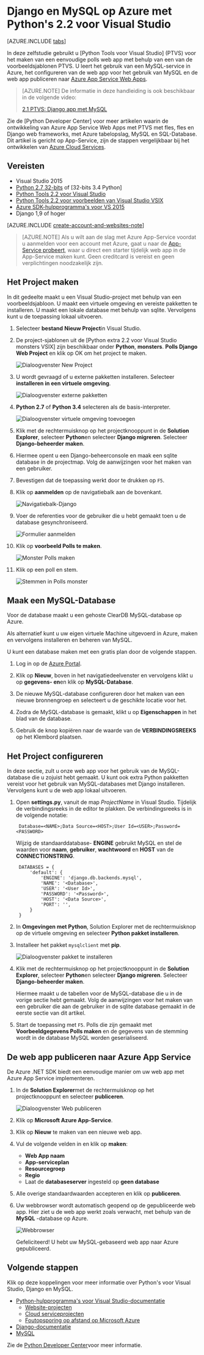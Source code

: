 <properties 
    pageTitle="Django en MySQL op Azure met Python's 2.2 voor Visual Studio" 
    description="Informatie over het gebruik van de Python's voor Visual Studio voor het maken van een Django web app waarin gegevens worden opgeslagen in een MySQL-database-instantie en deze implementeren in Azure App Service Web Apps." 
    services="app-service\web" 
    documentationCenter="python" 
    authors="huguesv" 
    manager="wpickett" 
    editor=""/>

<tags 
    ms.service="app-service-web" 
    ms.workload="web" 
    ms.tgt_pltfrm="na" 
    ms.devlang="python"
    ms.topic="get-started-article" 
    ms.date="07/07/2016"
    ms.author="huvalo"/>

# <a name="django-and-mysql-on-azure-with-python-tools-22-for-visual-studio"></a>Django en MySQL op Azure met Python's 2.2 voor Visual Studio 

[AZURE.INCLUDE [tabs](../../includes/app-service-web-get-started-nav-tabs.md)]

In deze zelfstudie gebruikt u [Python Tools voor Visual Studio] (PTVS) voor het maken van een eenvoudige polls web app met behulp van een van de voorbeeldsjablonen PTVS. U leert het gebruik van een MySQL-service in Azure, het configureren van de web app voor het gebruik van MySQL en de web app publiceren naar [Azure App Service Web Apps](http://go.microsoft.com/fwlink/?LinkId=529714).

> [AZURE.NOTE] De informatie in deze handleiding is ook beschikbaar in de volgende video:
> 
> [2.1 PTVS: Django app met MySQL][video]

Zie de [Python Developer Center] voor meer artikelen waarin de ontwikkeling van Azure App Service Web Apps met PTVS met fles, fles en Django web frameworks, met Azure tabelopslag, MySQL en SQL-Database. Dit artikel is gericht op App-Service, zijn de stappen vergelijkbaar bij het ontwikkelen van [Azure Cloud Services].

## <a name="prerequisites"></a>Vereisten

 - Visual Studio 2015
 - [Python 2.7 32-bits] of [32-bits 3.4 Python]
 - [Python Tools 2.2 voor Visual Studio]
 - [Python Tools 2.2 voor voorbeelden van Visual Studio VSIX]
 - [Azure SDK-hulpprogramma's voor VS 2015]
 - Django 1,9 of hoger

[AZURE.INCLUDE [create-account-and-websites-note](../../includes/create-account-and-websites-note.md)]

<!-- This note should not render as part of the the previous include. -->

> [AZURE.NOTE] Als u wilt aan de slag met Azure App-Service voordat u aanmelden voor een account met Azure, gaat u naar de [App-Service probeert](http://go.microsoft.com/fwlink/?LinkId=523751), waar u direct een starter tijdelijk web app in de App-Service maken kunt. Geen creditcard is vereist en geen verplichtingen noodzakelijk zijn.

## <a name="create-the-project"></a>Het Project maken

In dit gedeelte maakt u een Visual Studio-project met behulp van een voorbeeldsjabloon. U maakt een virtuele omgeving en vereiste pakketten te installeren. U maakt een lokale database met behulp van sqlite. Vervolgens kunt u de toepassing lokaal uitvoeren.

1. Selecteer **bestand** **Nieuw Project**in Visual Studio.

1. De project-sjablonen uit de [Python extra 2.2 voor Visual Studio monsters VSIX] zijn beschikbaar onder **Python**, **monsters**. **Polls Django Web Project** en klik op OK om het project te maken.

    ![Dialoogvenster New Project](./media/web-sites-python-ptvs-django-mysql/PollsDjangoNewProject.png)

1. U wordt gevraagd of u externe pakketten installeren. Selecteer **installeren in een virtuele omgeving**.

    ![Dialoogvenster externe pakketten](./media/web-sites-python-ptvs-django-mysql/PollsDjangoExternalPackages.png)

1. **Python 2.7** of **Python 3.4** selecteren als de basis-interpreter.

    ![Dialoogvenster virtuele omgeving toevoegen](./media/web-sites-python-ptvs-django-mysql/PollsCommonAddVirtualEnv.png)

1. Klik met de rechtermuisknop op het projectknooppunt in de **Solution Explorer**, selecteer **Python**en selecteer **Django migreren**.  Selecteer **Django-beheerder maken**.

1. Hiermee opent u een Django-beheerconsole en maak een sqlite database in de projectmap. Volg de aanwijzingen voor het maken van een gebruiker.

1. Bevestigen dat de toepassing werkt door te drukken op `F5`.

1. Klik op **aanmelden** op de navigatiebalk aan de bovenkant.

    ![Navigatiebalk-Django](./media/web-sites-python-ptvs-django-mysql/PollsDjangoCommonBrowserLocalMenu.png)

1. Voer de referenties voor de gebruiker die u hebt gemaakt toen u de database gesynchroniseerd.

    ![Formulier aanmelden](./media/web-sites-python-ptvs-django-mysql/PollsDjangoCommonBrowserLocalLogin.png)

1. Klik op **voorbeeld Polls te maken**.

    ![Monster Polls maken](./media/web-sites-python-ptvs-django-mysql/PollsDjangoCommonBrowserNoPolls.png)

1. Klik op een poll en stem.

    ![Stemmen in Polls monster](./media/web-sites-python-ptvs-django-mysql/PollsDjangoSqliteBrowser.png)

## <a name="create-a-mysql-database"></a>Maak een MySQL-Database

Voor de database maakt u een gehoste ClearDB MySQL-database op Azure.

Als alternatief kunt u uw eigen virtuele Machine uitgevoerd in Azure, maken en vervolgens installeren en beheren van MySQL.

U kunt een database maken met een gratis plan door de volgende stappen.

1. Log in op de [Azure Portal].

1. Klik op **Nieuw**, boven in het navigatiedeelvenster en vervolgens klikt u op **gegevens- en**en klik op **MySQL-Database**. 

1. De nieuwe MySQL-database configureren door het maken van een nieuwe bronnengroep en selecteert u de geschikte locatie voor het.

1. Zodra de MySQL-database is gemaakt, klikt u op **Eigenschappen** in het blad van de database.

1. Gebruik de knop kopiëren naar de waarde van de **VERBINDINGSREEKS** op het Klembord plaatsen.

## <a name="configure-the-project"></a>Het Project configureren

In deze sectie, zult u onze web app voor het gebruik van de MySQL-database die u zojuist hebt gemaakt. U kunt ook extra Python pakketten vereist voor het gebruik van MySQL-databases met Django installeren. Vervolgens kunt u de web app lokaal uitvoeren.

1. Open **settings.py**, vanuit de map *ProjectName* in Visual Studio. Tijdelijk de verbindingsreeks in de editor te plakken. De verbindingsreeks is in de volgende notatie:

        Database=<NAME>;Data Source=<HOST>;User Id=<USER>;Password=<PASSWORD>

    Wijzig de standaarddatabase- **ENGINE** gebruikt MySQL en stel de waarden voor **naam**, **gebruiker**, **wachtwoord** en **HOST** van de **CONNECTIONSTRING**.

        DATABASES = {
            'default': {
                'ENGINE': 'django.db.backends.mysql',
                'NAME': '<Database>',
                'USER': '<User Id>',
                'PASSWORD': '<Password>',
                'HOST': '<Data Source>',
                'PORT': '',
            }
        }


1. In **Omgevingen met Python**, Solution Explorer met de rechtermuisknop op de virtuele omgeving en selecteer **Python pakket installeren**.

1. Installeer het pakket `mysqlclient` met **pip**.

    ![Dialoogvenster pakket te installeren](./media/web-sites-python-ptvs-django-mysql/PollsDjangoMySQLInstallPackage.png)

1. Klik met de rechtermuisknop op het projectknooppunt in de **Solution Explorer**, selecteer **Python**en selecteer **Django migreren**.  Selecteer **Django-beheerder maken**.

    Hiermee maakt u de tabellen voor de MySQL-database die u in de vorige sectie hebt gemaakt. Volg de aanwijzingen voor het maken van een gebruiker die aan de gebruiker in de sqlite database gemaakt in de eerste sectie van dit artikel.

1. Start de toepassing met `F5`. Polls die zijn gemaakt met **Voorbeeldgegevens Polls maken** en de gegevens van de stemming wordt in de database MySQL worden geserialiseerd.

## <a name="publish-the-web-app-to-azure-app-service"></a>De web app publiceren naar Azure App Service

De Azure .NET SDK biedt een eenvoudige manier om uw web app met Azure App Service implementeren.

1. In de **Solution Explorer**met de rechtermuisknop op het projectknooppunt en selecteer **publiceren**.

    ![Dialoogvenster Web publiceren](./media/web-sites-python-ptvs-django-mysql/PollsCommonPublishWebSiteDialog.png)

1. Klik op **Microsoft Azure App-Service**.

1. Klik op **Nieuw** te maken van een nieuwe web app.

1. Vul de volgende velden in en klik op **maken**:
    - **Web App naam**
    - **App-serviceplan**
    - **Resourcegroep**
    - **Regio**
    - Laat de **databaseserver** ingesteld op **geen database**

1. Alle overige standaardwaarden accepteren en klik op **publiceren**.

1. Uw webbrowser wordt automatisch geopend op de gepubliceerde web app. Hier ziet u de web app werkt zoals verwacht, met behulp van de **MySQL** -database op Azure.

    ![Webbrowser](./media/web-sites-python-ptvs-django-mysql/PollsDjangoAzureBrowser.png)

    Gefeliciteerd! U hebt uw MySQL-gebaseerd web app naar Azure gepubliceerd.

## <a name="next-steps"></a>Volgende stappen

Klik op deze koppelingen voor meer informatie over Python's voor Visual Studio, Django en MySQL.

- [Python-hulpprogramma's voor Visual Studio-documentatie]
  - [Website-projecten]
  - [Cloud serviceprojecten]
  - [Foutopsporing op afstand op Microsoft Azure]
- [Django-documentatie]
- [MySQL]

Zie de [Python Developer Center](/develop/python/)voor meer informatie.

<!--Link references-->

[Python voor ontwikkelaars]: /develop/python/
[Azure Cloud Services]: ../cloud-services-python-ptvs.md

<!--External Link references-->

[Azure Portal]: https://portal.azure.com
[Python-hulpprogramma's voor Visual Studio]: http://aka.ms/ptvs
[Python Tools 2.2 voor Visual Studio]: http://go.microsoft.com/fwlink/?LinkID=624025
[Python Tools 2.2 voor voorbeelden van Visual Studio VSIX]: http://go.microsoft.com/fwlink/?LinkID=624025
[Azure SDK-hulpprogramma's voor VS 2015]: http://go.microsoft.com/fwlink/?LinkId=518003
[Python 2.7 32-bits]: http://go.microsoft.com/fwlink/?LinkId=517190 
[Python 3.4 32-bits]: http://go.microsoft.com/fwlink/?LinkId=517191
[Python-hulpprogramma's voor Visual Studio-documentatie]: http://aka.ms/ptvsdocs
[Foutopsporing op afstand op Microsoft Azure]: http://go.microsoft.com/fwlink/?LinkId=624026
[Website-projecten]: http://go.microsoft.com/fwlink/?LinkId=624027
[Cloud serviceprojecten]: http://go.microsoft.com/fwlink/?LinkId=624028
[Django-documentatie]: https://www.djangoproject.com/
[MySQL]: http://www.mysql.com/
[video]: http://youtu.be/oKCApIrS0Lo
